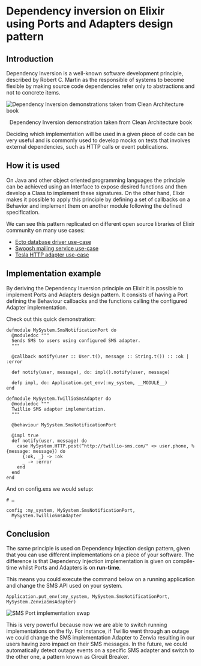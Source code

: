 # Dependency inversion on Elixir using Ports and Adapters design pattern

## Introduction

Dependency Inversion is a well-known software development principle, described by Robert C. Martin as the responsible of systems to become flexible by making source code dependencies refer only to abstractions and not to concrete items.

![Dependency Inversion demonstrations taken from Clean Architecture book](https://dev-to-uploads.s3.amazonaws.com/uploads/articles/exvk6d3gddlcparbb5vq.jpeg)
<center>Dependency Inversion demonstration taken from Clean Architecture book</center>

Deciding which implementation will be used in a given piece of code can be very useful and is commonly used to develop mocks on tests that involves external dependencies, such as HTTP calls or event publications.

## How it is used

On Java and other object oriented programming languages the principle can be achieved using an Interface to expose desired functions and then develop a Class to implement these signatures. On the other hand, Elixir makes it possible to apply this principle by defining a set of callbacks on a Behavior and implement them on another module following the defined specification.

We can see this pattern replicated on different open source libraries of Elixir community on many use cases:
- [Ecto database driver use-case](https://github.com/elixir-ecto/ecto/blob/master/lib/ecto/adapter.ex)
- [Swoosh mailing service use-case](https://github.com/swoosh/swoosh/blob/main/lib/swoosh/adapter.ex)
- [Tesla HTTP adapter use-case](https://github.com/elixir-tesla/tesla/blob/master/lib/tesla.ex#L125)

## Implementation example

By deriving the Dependency Inversion principle on Elixir it is possible to implement Ports and Adapters design pattern. It consists of having a Port defining the Behaviour callbacks and the functions calling the configured Adapter implementation.

Check out this quick demonstration:

```
defmodule MySystem.SmsNotificationPort do
  @moduledoc """
  Sends SMS to users using configured SMS adapter.
  """

  @callback notify(user :: User.t(), message :: String.t()) :: :ok | :error

  def notify(user, message), do: impl().notify(user, message)

  defp impl, do: Application.get_env(:my_system, __MODULE__)
end

defmodule MySystem.TwillioSmsAdapter do
  @moduledoc """
  Twillio SMS adapter implementation.
  """

  @behaviour MySystem.SmsNotificationPort

  @impl true
  def notify(user, message) do
    case MySystem.HTTP.post(“http://twillio-sms.com/" <> user.phone, %{message: message}) do
      {:ok, _} -> :ok
      _ -> :error
    end
  end
end
```

And on config.exs we would setup:
```
# …

config :my_system, MySystem.SmsNotificationPort,
  MySystem.TwillioSmsAdapter
```

## Conclusion

The same principle is used on Dependency Injection design pattern, given that you can use different implementations on a piece of your software. The difference is that Dependency Injection implementation is given on compile-time whilst Ports and Adapters is on **run-time**.


This means you could execute the command below on a running application and change the SMS API used on your system.
```
Application.put_env(:my_system, MySystem.SmsNotificationPort, MySystem.ZenviaSmsAdapter)
```

![SMS Port implementation swap](https://dev-to-uploads.s3.amazonaws.com/uploads/articles/g72u8rh2ibdal95mh4nf.png)

This is very powerful because now we are able to switch running implementations on the fly. For instance, if Twillio went through an outage we could change the SMS implementation Adapter to Zenvia resulting in our users having zero impact on their SMS messages. In the future, we could automatically detect outage events on a specific SMS adapter and switch to the other one, a pattern known as Circuit Breaker.
